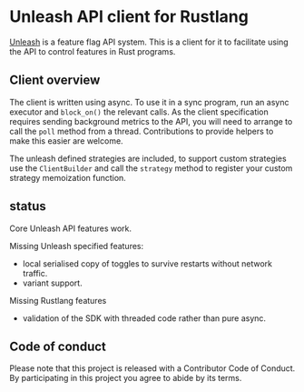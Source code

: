 # Unleash API client for Rustlang

[Unleash](https://unleash.github.io) is a feature flag API system. This is a
client for it to facilitate using the API to control features in Rust programs.

## Client overview

The client is written using async. To use it in a sync program, run an async
executor and `block_on()` the relevant calls. As the client specification
requires sending background metrics to the API, you will need to arrange to
call the `poll` method from a thread. Contributions to provide helpers
to make this easier are welcome.

The unleash defined strategies are included, to support custom strategies
use the `ClientBuilder` and call the `strategy` method to register your custom
strategy memoization function.

## status

Core Unleash API features work.

Missing Unleash specified features:
- local serialised copy of toggles to survive restarts without network traffic.
- variant support.

Missing Rustlang features
- validation of the SDK with threaded code rather than pure async.

## Code of conduct

Please note that this project is released with a Contributor Code of Conduct. By
participating in this project you agree to abide by its terms.